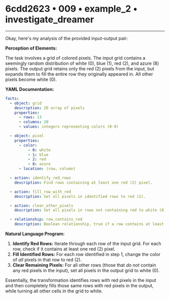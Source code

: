 # 6cdd2623 • 009 • example_2 • investigate_dreamer

---
Okay, here's my analysis of the provided input-output pair:

**Perception of Elements:**

The task involves a grid of colored pixels. The input grid contains a seemingly random distribution of white (0), blue (1), red (2), and azure (8) pixels. The output grid retains only the red (2) pixels from the input, but expands them to fill the entire row they originally appeared in. All other pixels become white (0).

**YAML Documentation:**



```yaml
facts:
  - object: grid
    description: 2D array of pixels
    properties:
      - rows: 13
      - columns: 20
      - values: integers representing colors (0-9)

  - object: pixel
    properties:
      - color:
          - 0: white
          - 1: blue
          - 2: red
          - 8: azure
      - location: (row, column)

  - action: identify_red_rows
    description: Find rows containing at least one red (2) pixel.

  - action: fill_row_with_red
    description: Set all pixels in identified rows to red (2).

  - action: clear_other_pixels
    description: Set all pixels in rows not containing red to white (0)

  - relationship: row_contains_red
    description: Boolean relationship, true if a row contains at least one red pixel.
```



**Natural Language Program:**

1. **Identify Red Rows:** Iterate through each row of the input grid. For each row, check if it contains at least one red (2) pixel.
2. **Fill Identified Rows:** For each row identified in step 1, change the color of *all* pixels in that row to red (2).
3. **Clear Remaining Pixels:** For all other rows (those that *do not* contain any red pixels in the input), set all pixels in the output grid to white (0).

Essentially, the transformation identifies rows with red pixels in the input and then completely fills those same rows with red pixels in the output, while turning all other cells in the grid to white.

